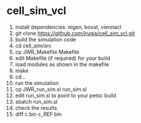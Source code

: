 # cell_sim_vcl
1. install dependencies: eigen, boost, viennacl
2. git clone https://github.com/jrugis/cell_sim_vcl.git
3. build the simulation code
  1. cd cell_sim/src
  2. cp JWR_Makefile Makefile
  3. edit Makefile (if required) for your build
  4. load modules as shown in the makefile
  5. make
  6. cd ..
4. run the simulation
  1. cp JWR_run_sim.sl run_sim.sl
  2. edit run_sim.sl to point to your petsc build 
  3. sbatch run_sim.sl
5. check the results
  1. diff c.bin c_REF.bin
